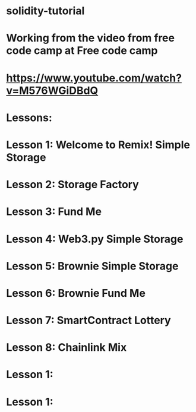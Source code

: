 # solidity-tutorial
# Working from the video from free code camp at Free code camp
# https://www.youtube.com/watch?v=M576WGiDBdQ

# Lessons:


# Lesson 1: Welcome to Remix! Simple Storage
# Lesson 2: Storage Factory
# Lesson 3: Fund Me
# Lesson 4: Web3.py Simple Storage
# Lesson 5: Brownie Simple Storage
# Lesson 6: Brownie Fund Me
# Lesson 7: SmartContract Lottery
# Lesson 8: Chainlink Mix
# Lesson 1:
# Lesson 1:
